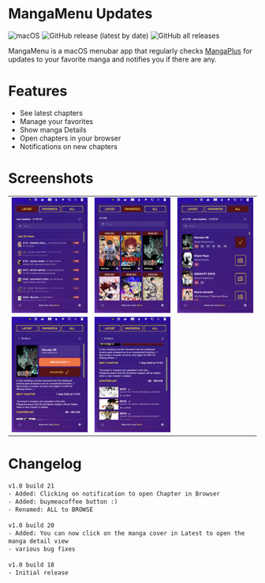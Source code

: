 # MangaMenu Updates

![macOS](https://svgshare.com/i/ZjP.svg)
![GitHub release (latest by date)](https://img.shields.io/github/v/release/tensei/MangaMenu-public)
![GitHub all releases](https://img.shields.io/github/downloads/tensei/MangaMenu-public/total)

MangaMenu is a macOS menubar app that regularly checks [MangaPlus](https://mangaplus.shueisha.co.jp/updates) for updates to your favorite manga and notifies you if there are any.


# Features

* See latest chapters
* Manage your favorites
* Show manga Details
* Open chapters in your browser
* Notifications on new chapters

# Screenshots

<table>
    <tr>
        <td>
            <img src="./images/MangaMenu-0.png" alt="Home Screen" />
        </td>
        <td>
            <img src="./images/MangaMenu-1.png" alt="Favorites Screen" />
        </td>
        <td>
            <img src="./images/MangaMenu-2.png" alt="All Screen" />
        </td>
    </tr>
    <tr>
        <td>
            <img src="./images/MangaMenu-3.png" alt="Details Screen" />
        </td>
        <td>
            <img src="./images/MangaMenu-4.png" alt="Details Chapter Screen" />
        </td>
    </tr>
</table>

# Changelog

    v1.0 build 21
    - Added: Clicking on notification to open Chapter in Browser
    - Added: buymeacoffee button :)
    - Renamed: ALL to BROWSE

    v1.0 build 20
    - Added: You can now click on the manga cover in Latest to open the manga detail view
    - various bug fixes

    v1.0 build 18
    - Initial release
